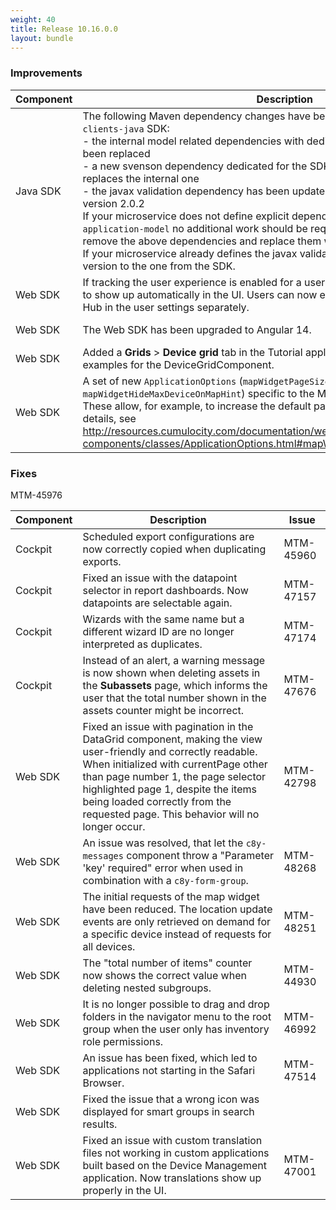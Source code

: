 ```yaml
---
weight: 40
title: Release 10.16.0.0
layout: bundle
---
```


<!--10.15.1.0 - 10.15.195.0-->

### Improvements

<div><table ><colgroup>
<col style="width: 15%;"><col style="width: 70%;"><col style="width: 15%;"></colgroup>
<thead><tr>
<th>
Component</th>
<th>
Description</th>
<th>
Issue</th>
</tr>
</thead><tbody>

<tr>
<td>
Java SDK</td>
<td> The following Maven dependency changes have been made in the <code>cumulocity-clients-java</code> SDK:
<br>- the internal model related dependencies with dedicated <code>java-client-model</code> have been replaced
<br>- a new svenson dependency dedicated for the SDK has been introduced which replaces the internal one
<br>- the javax validation dependency has been updated to <code>jakarta.validation-api</code> version 2.0.2
<br>If your microservice does not define explicit dependencies to the <code>core-model</code> or <code>application-model</code> no additional work should be required, otherwise you should remove the above dependencies and replace them with <code>java-client-model</code>.
<br>If your microservice already defines the javax validation dependency adjust the  version to the one from the SDK. </td>
<td>
MTM-46315</td>
</tr>

<tr>
<td>
Web SDK </td>
<td> If tracking the user experience is enabled for a user, the <b>Knowledge Hub</b> button used to show up automatically in the UI. Users can now enable or disable the Knowledge Hub in the user settings separately. </td>
<td>
MTM-45735</td>
</tr>

<tr>
<td>
Web SDK</td>
<td>The Web SDK has been upgraded to Angular 14.</td>
<td>
MTM-43453</td>
</tr>

<tr>
<td>
Web SDK</td>
<td>Added a <b>Grids</b> &gt; <b>Device grid</b> tab in the Tutorial application to present usage examples for the DeviceGridComponent.</td>
<td>
MTM-31785</td>
</tr>

<tr>
<td>
Web SDK</td>
<td>A set of new <code>ApplicationOptions</code> (<code>mapWidgetPageSize</code>, <code>mapWidgetRealtimeDisabled</code>, <code>mapWidgetHideMaxDeviceOnMapHint</code>) specific to the Map widget have been introduced. These allow, for example, to increase the default page size of the Map widget. For details, see <a href="http://resources.cumulocity.com/documentation/websdk/1013.0.292/ngx-components/classes/ApplicationOptions.html#mapWidgetHideMaxDeviceOnMapHint" class="no-ajaxy">http://resources.cumulocity.com/documentation/websdk/1013.0.292/ngx-components/classes/ApplicationOptions.html#mapWidgetHideMaxDeviceOnMapHint</a>.
<td>MTM-48427</td>
</tr>

</tbody></table></div>


### Fixes

<div><table ><colgroup>
<col style="width: 15%;"><col style="width: 70%;"><col style="width: 15%;"></colgroup>
<thead><tr>
<th>
Component</th>
<th>
Description</th>
<th>
Issue</th>
</tr>
</thead><tbody>

<tr>
<td>
Cockpit</td>
<td> Scheduled export configurations are now correctly copied when duplicating exports. </td>
<td>
MTM-45960</td>
</tr>

<tr>
<td>
Cockpit</td>
<td> Fixed an issue with the datapoint selector in report dashboards. Now datapoints are selectable again. </td>
<td>
MTM-47157</td>
</tr>

<tr>
<td>
Cockpit</td>
<td> Wizards with the same name but a different wizard ID are no longer interpreted as duplicates. </td>
<td>
MTM-47174</td>
</tr>

<tr>
<td>
Cockpit</td>
<td>Instead of an alert, a warning message is now shown when deleting assets in the <b>Subassets</b> page, which informs the user that the total number shown in the assets counter might be incorrect.</td>
<td>
MTM-47676</td>
</tr>

<tr>
<td>
Web SDK</td>
<td>Fixed an issue with pagination in the DataGrid component, making the view user-friendly and correctly readable. When initialized with currentPage other than page number 1, the page selector highlighted page 1, despite the items being loaded correctly from the requested page. This behavior will no longer occur.</td>
<td>
MTM-42798</td>
</tr>

<tr>
<td>
Web SDK</td>
<td>An issue was resolved, that let the <code>c8y-messages</code> component throw a "Parameter 'key' required" error when used in combination with a <code>c8y-form-group</code>.</td>
<td>
MTM-48268</td>
</tr>

<tr>
<td>
Web SDK</td>
<td>The initial requests of the map widget have been reduced. The location update events are only retrieved on demand for a specific device instead of requests for all devices.</td>
<td>
MTM-48251</td>
</tr>

<tr>
<td>
Web SDK</td>
<td> The "total number of items" counter now shows the correct value when deleting nested subgroups. </td>
<td>
MTM-44930</td>
</tr>

<tr>
<td>
Web SDK</td>
<td> It is no longer possible to drag and drop folders in the navigator menu to the root group when the user only has inventory role permissions. </td>
<td>
MTM-46992</td>
</tr>

<tr>
<td>
Web SDK</td>
<td> An issue has been fixed, which led to applications not starting in the Safari Browser. </td>
<td>
MTM-47514</td>
</tr>

<tr>
<td>
Web SDK</td>
<td> Fixed the issue that a wrong icon was displayed for smart groups in search results. </td>
MTM-45976</td>
</tr>

<tr>
<td>
Web SDK</td>
<td>Fixed an issue with custom translation files not working in custom applications built based on the Device Management application. Now translations show up properly in the UI.</td>
<td>
MTM-47001</td>
</tr>


</tbody></table></div>
